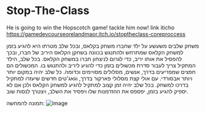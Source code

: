 # Stop-The-Class

He is going to win the Hopscotch game! tackle him now!
link iticho <https://gamedevcourseorelandmaor.itch.io/stoptheclass-coreproccess>

משחק שלבים משעשע על ילד שחברו משחק בקלאס, ובכל שלב מטרתו היא להגיע בזמן למשחק הקלאס שמתרחש ולהתנגש בכוונה בשחקן הקלאס היריב של חברו, ובכך להפסיל את אותו יריב, כדי לגרום לניצחון חברו במשחק הקלאס. בכל שלב, הילד המתקיל צריך לעבור סדרת מכשולים בזמן כדי להגיע ליריב ולהתנגש בו. המכשולים הם חפצים שמפריעים בדרך, אנשים, מסלולים מסויימים וכדומה. כל שלב יהיה במקום יותר ויותר אבסורדי. עם אולי קצת מסלולי פארקור בדרך, וגאג'טים חדשים שיעזרו למתקיל בדרכו למשחק. בכל שלב יהיה זמן קצוב למתקיל להגיע למשחק הקלאס ולכן אם לא יספיק להגיע בזמן, יפספס את ההזדמנות שלו ויפסיד את השלב, ויצטרך לנסות שוב.

תמונה להמחשה:
![image](https://github.com/GameDevCourseOrelandMaor/Stop-The-Class/assets/118377261/c95cfa76-f60c-4fed-9694-2506776703c5)
